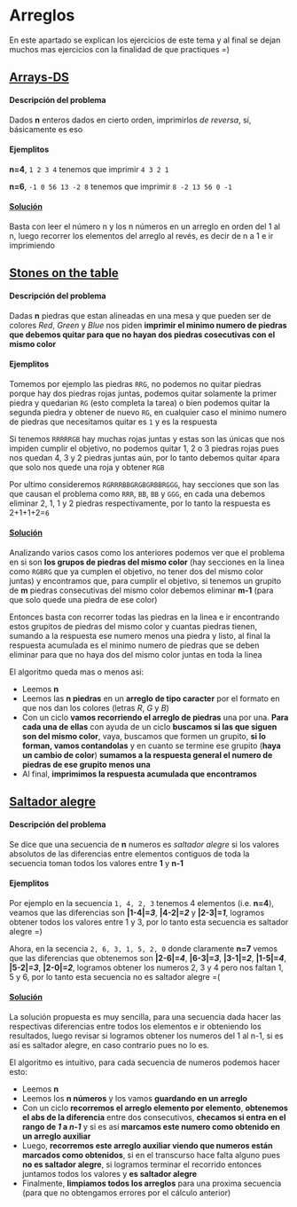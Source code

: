 # Arreglos
En este apartado se explican los ejercicios de este tema y al final se dejan muchos mas ejercicios con la finalidad de que practiques =)

## [Arrays-DS](https://www.hackerrank.com/challenges/arrays-ds/problem)
#### Descripción del problema
Dados **n** enteros dados en cierto orden, imprimirlos _de reversa_, sí, básicamente es eso

#### Ejemplitos
**n=4**, `1 2 3 4` tenemos que imprimir `4 3 2 1`

**n=6**, `-1 0 56 13 -2 8` tenemos que imprimir `8 -2 13 56 0 -1`

#### [Solución](https://github.com/CPCESFM/Material-Apoyo-Tutoriales/blob/master/arreglos/arraysDS.cpp)
Basta con leer el número n y los n números en un arreglo en orden del 1 al n, luego recorrer los elementos del arreglo al revés, es decir de n a 1 e ir imprimiendo


## [Stones on the table](https://codeforces.com/problemset/problem/266/A)
#### Descripción del problema
Dadas **n** piedras que estan alineadas en una mesa y que pueden ser de colores _Red_, _Green_ y _Blue_ nos piden **imprimir el minimo numero de piedras que debemos quitar para que no hayan dos piedras cosecutivas con el mismo color**

#### Ejemplitos
Tomemos por ejemplo las piedras `RRG`, no podemos no quitar piedras porque hay dos piedras rojas juntas, podemos quitar solamente la primer piedra y quedarian `RG` (esto completa la tarea) o bien podemos quitar la segunda piedra y obtener de nuevo `RG`, en cualquier caso el minimo numero de piedras que necesitamos quitar es `1` y es la respuesta

Si tenemos `RRRRRGB` hay muchas rojas juntas y estas son las únicas que nos impiden cumplir el objetivo, no podemos quitar 1, 2 o 3 piedras rojas pues nos quedan 4, 3 y 2 piedras juntas aún, por lo tanto debemos quitar `4`para que solo nos quede una roja y obtener `RGB`

Por ultimo consideremos `RGRRRBBGRGBGRBBRGGG`, hay secciones que son las que causan el problema como `RRR`, `BB`, `BB` y `GGG`, en cada una debemos eliminar 2, 1, 1 y 2 piedras respectivamente, por lo tanto la respuesta es 2+1+1+2=`6`

#### [Solución](https://github.com/CPCESFM/Material-Apoyo-Tutoriales/blob/master/arreglos/Stones_on_the_table)
Analizando varios casos como los anteriores podemos ver que el problema en si son **los grupos de piedras del mismo color** (hay secciones en la linea como `RGBRG` que ya cumplen el objetivo, no tener dos del mismo color juntas) y encontramos que, para cumplir el objetivo, si tenemos un grupito de **m** piedras consecutivas del mismo color debemos eliminar **m-1** (para que solo quede una piedra de ese color)

Entonces basta con recorrer todas las piedras en la linea e ir encontrando estos grupitos de piedras del mismo color y cuantas piedras tienen, sumando a la respuesta ese numero menos una piedra y listo, al final la respuesta acumulada es el minimo numero de piedras que se deben eliminar para que no haya dos del mismo color juntas en toda la linea

El algoritmo queda mas o menos asi:
+ Leemos **n**
+ Leemos las **n piedras** en un **arreglo de tipo caracter** por el formato en que nos dan los colores (letras _R_, _G_ y _B_)
+ Con un ciclo **vamos recorriendo el arreglo de piedras** una por una. **Para cada una de ellas** con ayuda de un ciclo **buscamos si las que siguen son del mismo color**, vaya, buscamos que formen un grupito, **si lo forman, vamos contandolas** y en cuanto se termine ese grupito (**haya un cambio de color**) **sumamos a la respuesta general el numero de piedras de ese grupito menos una**
+ Al final, **imprimimos la respuesta acumulada que encontramos**


## [Saltador alegre](https://omegaup.com/arena/problem/Saltador-alegre/#problems/Saltador-alegre)
#### Descripción del problema
Se dice que una secuencia de **n** numeros es _saltador alegre_ si los valores absolutos de las diferencias entre elementos contiguos de toda la secuencia toman todos los valores entre **1** y **n-1**

#### Ejemplitos
Por ejemplo en la secuencia `1, 4, 2, 3` tenemos 4 elementos (i.e. **n=4**), veamos que las diferencias son **|1-4|=_3_**, **|4-2|=_2_** y **|2-3|=_1_**, logramos obtener todos los valores entre 1 y 3, por lo tanto esta secuencia es saltador alegre =)

Ahora, en la secencia `2, 6, 3, 1, 5, 2, 0` donde claramente **n=7** vemos que las diferencias que obtenemos son **|2-6|=_4_**, **|6-3|=_3_**, **|3-1|=_2_**, **|1-5|=_4_**, **|5-2|=_3_**, **|2-0|=_2_**, logramos obtener los numeros 2, 3 y 4 pero nos faltan 1, 5 y 6, por lo tanto esta secuencia no es saltador alegre =(

#### [Solución](https://github.com/CPCESFM/Material-Apoyo-Tutoriales/blob/master/arreglos/saltador_alegre.cpp)
La solución propuesta es muy sencilla, para una secuencia dada hacer las respectivas diferencias entre todos los elementos e ir obteniendo los resultados, luego revisar si logramos obtener los numeros del 1 al n-1, si es así es saltador alegre, en caso contrario pues no lo es.

El algoritmo es intuitivo, para cada secuencia de numeros podemos hacer esto:
+ Leemos **n**
+ Leemos los **n números** y los vamos **guardando en un arreglo**
+ Con un ciclo **recorremos el arreglo elemento por elemento**, **obtenemos el abs de la diferencia** entre dos consecutivos, **checamos si entra en el rango de _1_ a _n-1_** y si es así **marcamos este numero como obtenido en un arreglo auxiliar**
+ Luego, **recorremos este arreglo auxiliar viendo que numeros están marcados como obtenidos**, si en el transcurso hace falta alguno pues **no es saltador alegre**, si logramos terminar el recorrido entonces juntamos todos los valores y **es saltador alegre**
+ Finalmente, **limpiamos todos los arreglos** para una proxima secuencia (para que no obtengamos errores por el cálculo anterior)
